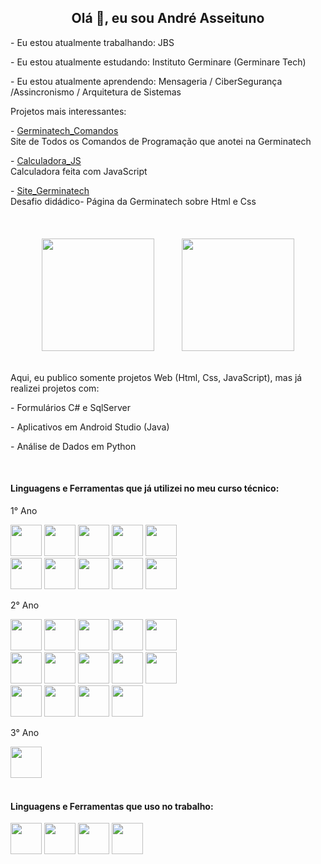 <h2 style="text-align: center">Olá 👋, eu sou André Asseituno</h2>

<link rel="stylesheet" href="https://cdn.jsdelivr.net/gh/devicons/devicon@v2.15.1/devicon.min.css">
       
<p>- Eu estou atualmente trabalhando: JBS</p>
<p>- Eu estou atualmente estudando: Instituto Germinare (Germinare Tech)</p>
<p>- Eu estou atualmente aprendendo: Mensageria / CiberSegurança /Assincronismo / Arquitetura de Sistemas</p>

<p>Projetos mais interessantes:</p>
<p>- <a href="https://andreasseituno.github.io/Germinatech_Comandos/Inicio/" target="_blank">Germinatech_Comandos</a> 
</br> Site de Todos os Comandos de Programação que anotei na Germinatech </p>
<p>- <a href="https://andreasseituno.github.io/Calculadora_JS/index.html" target="_blank">Calculadora_JS</a> 
</br> Calculadora feita com JavaScript </p>
<p>- <a href="https://andreasseituno.github.io/Site_Germinatech/index.html" target="_blank">Site_Germinatech</a>
</br> Desafio didádico- Página da Germinatech sobre Html e Css</p>

<br />

<div style="text-align: center">
   <img
     height="180em"
     src="https://github-readme-stats.vercel.app/api?username=andreasseituno&show_icons=true&theme=dracula&include_all_commits=true&count_private=true"
     style="margin: 20px"
   />
   <img
     height="180em"
     src="https://github-readme-stats.vercel.app/api/top-langs/?username=andreasseituno&layout=compact&langs_count=7&theme=dracula"
     style="margin: 20px"
   />
</div>

<p>Aqui, eu publico somente projetos Web (Html, Css, JavaScript), mas já realizei projetos com:</p>
<p>- Formulários C# e SqlServer</p>
<p>- Aplicativos em Android Studio (Java)</p>
<p>- Análise de Dados em Python</p>

<br />

<h4>Linguagens e Ferramentas que já utilizei no meu curso técnico:</h4>

<div style="display: inline_block">
   <p>1° Ano</p>
   <img src="https://cdn.jsdelivr.net/gh/devicons/devicon/icons/html5/html5-original.svg" height="50px"/>   
   <img src="https://cdn.jsdelivr.net/gh/devicons/devicon/icons/css3/css3-original.svg" height="50px"/>
   <img src="https://cdn.jsdelivr.net/gh/devicons/devicon/icons/javascript/javascript-original.svg" height="50px"/>
   <img src="https://cdn.jsdelivr.net/gh/devicons/devicon@latest/icons/typescript/typescript-original.svg" height="50px"/>
   <img src="https://cdn.jsdelivr.net/gh/devicons/devicon/icons/vscode/vscode-original.svg" height="50px"/>
   <br />
   <img src="https://cdn.jsdelivr.net/gh/devicons/devicon/icons/linux/linux-original.svg" height="50px"/>
   <img src="https://cdn.jsdelivr.net/gh/devicons/devicon@latest/icons/ubuntu/ubuntu-original.svg" height="50px"/>
   <img src="https://cdn.jsdelivr.net/gh/devicons/devicon/icons/postgresql/postgresql-original.svg" height="50px"/>
   <img src="https://cdn.jsdelivr.net/gh/devicons/devicon/icons/git/git-original.svg" height="50px"/>
   <img src="https://cdn.jsdelivr.net/gh/devicons/devicon@latest/icons/github/github-original.svg" height="50px"/>
          
   <p>2° Ano</p>
   <img src="https://cdn.jsdelivr.net/gh/devicons/devicon@latest/icons/intellij/intellij-original.svg" height="50px"/>
   <img src="https://cdn.jsdelivr.net/gh/devicons/devicon@latest/icons/java/java-original.svg" height="50px"/>
   <img src="https://cdn.jsdelivr.net/gh/devicons/devicon@latest/icons/androidstudio/androidstudio-original.svg" height="50px"/>
   <img src="https://cdn.jsdelivr.net/gh/devicons/devicon@latest/icons/sqlite/sqlite-original.svg" height="50px"/>
   <img src="https://cdn.jsdelivr.net/gh/devicons/devicon@latest/icons/firebase/firebase-original.svg" height="50px"/>
   <br />
   <img src="https://cdn.jsdelivr.net/gh/devicons/devicon@latest/icons/python/python-original.svg" height="50px"/>
   <img src="https://cdn.jsdelivr.net/gh/devicons/devicon@latest/icons/matplotlib/matplotlib-original.svg" height="50px"/>
   <img src="https://cdn.jsdelivr.net/gh/devicons/devicon@latest/icons/pandas/pandas-original.svg" height="50px"/>
   <img src="https://cdn.jsdelivr.net/gh/devicons/devicon@latest/icons/mongodb/mongodb-original.svg" height="50px"/>
   <img src="https://cdn.jsdelivr.net/gh/devicons/devicon@latest/icons/redis/redis-original.svg"    height="50px"  />
   <br />
   <img src="https://cdn.jsdelivr.net/gh/devicons/devicon@latest/icons/githubactions/githubactions-plain.svg" height="50px"/>
   <img src="https://cdn.jsdelivr.net/gh/devicons/devicon@latest/icons/jenkins/jenkins-original.svg" height="50px"/>
   <img src="https://cdn.jsdelivr.net/gh/devicons/devicon/icons/docker/docker-original.svg" height="50px"/>
   <img src="https://cdn.jsdelivr.net/gh/devicons/devicon@latest/icons/figma/figma-original.svg" height="50px"/>
   
   <p>3° Ano</p>
   <img src="https://cdn.jsdelivr.net/gh/devicons/devicon@latest/icons/apachekafka/apachekafka-original.svg" height="50px"/>
</div>

<br />

<h4>Linguagens e Ferramentas que uso no trabalho:</h4>
<div style="display: inline_block">
   <img src="https://cdn.jsdelivr.net/gh/devicons/devicon/icons/dot-net/dot-net-plain-wordmark.svg" height="50px"/>
   <img src="https://cdn.jsdelivr.net/gh/devicons/devicon/icons/csharp/csharp-original.svg" height="50px"/>
   <img src="https://cdn.jsdelivr.net/gh/devicons/devicon/icons/visualstudio/visualstudio-plain.svg" height="50px"/>
   <img src="https://cdn.jsdelivr.net/gh/devicons/devicon/icons/microsoftsqlserver/microsoftsqlserver-plain-wordmark.svg" height="50px"/>
</div>

